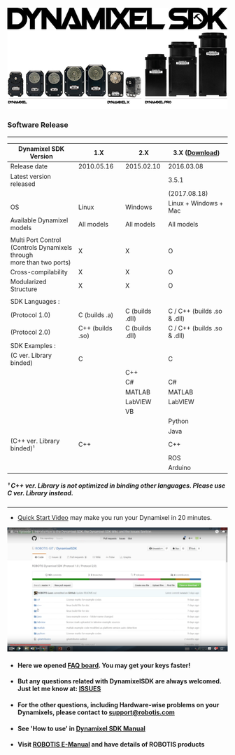 ![](https://raw.githubusercontent.com/ROBOTIS-GIT/ROBOTIS-Documents/master/wiki-images/DynamixelSDK/Home/DYNAMIXEL_SDK_Logo.jpg)
![](https://raw.githubusercontent.com/ROBOTIS-GIT/ROBOTIS-Documents/master/wiki-images/DynamixelSDK/Home/DXL_SDK_image.jpg)

### Software Release
--------------------------------------------------------------------------
| Dynamixel SDK Version | 1.X | 2.X | 3.X ([Download](https://github.com/ROBOTIS-GIT/DynamixelSDK/releases)) |
| ------------- | ------------- | ------------- | ------------- |
| Release date | 2010.05.16 | 2015.02.10 | 2016.03.08 |
| Latest version released |||3.5.1|
| |||(2017.08.18)|
| OS | Linux | Windows | Linux + Windows + Mac |
| Available Dynamixel models | All models | All models | All models |
|||||
| Multi Port Control <br> (Controls Dynamixels through <br> more than two ports)| X | X | O |
| Cross-compilability | X | X | O |
| Modularized Structure | X | X | O |
|||||
| SDK Languages :  ||||
| (Protocol 1.0) | C (builds .a) | C (builds .dll)| C / C++ (builds .so & .dll) |
| (Protocol 2.0) | C++ (builds .so)| C (builds .dll)| C / C++ (builds .so & .dll) |
| SDK Examples : | | | |
| (C ver. Library binded)| C | | C|
| | | C++| |
| | | C#| C# |
| | | MATLAB| MATLAB |
| | | LabVIEW| LabVIEW |
| | | VB| |
| | | | Python |
| | | | Java |
| (C++ ver. Library binded)¹| C++|  | C++|
| | | | ROS |
| | | | Arduino |

##### ¹ C++ ver. Library is not optimized in binding other languages. Please use C ver. Library instead.  
---------------------------------------------------------------------------

* [Quick Start Video](https://github.com/ROBOTIS-GIT/DynamixelSDK/wiki/Quick-Start-Video) may make you run your Dynamixel in 20 minutes.

[![](https://github.com/ROBOTIS-GIT/ROBOTIS-Documents/blob/master/wiki-images/DynamixelSDK/Quick%20Start/Episode%201-Introduction%20to%20the%20Dynamixel%20SDK%2C%20the%20Dynamixel%20SDK%20Wiki%2C%20and%20the%20Issues%20Section.png)](https://github.com/ROBOTIS-GIT/DynamixelSDK/wiki/Quick-Start-Video)

* #### Here we opened [FAQ board](https://github.com/ROBOTIS-GIT/DynamixelSDK/wiki/FAQ). You may get your keys faster!

* #### But any questions related with DynamixelSDK are always welcomed. Just let me know at: [ISSUES](https://github.com/ROBOTIS-GIT/DynamixelSDK/issues)

* #### For the other questions, including Hardware-wise problems on your Dynamixels, please contact to support@robotis.com

* #### See 'How to use' in [Dynamixel SDK Manual](https://github.com/ROBOTIS-GIT/DynamixelSDK/wiki)

* #### Visit [ROBOTIS E-Manual](http://support.robotis.com/) and have details of ROBOTIS products
